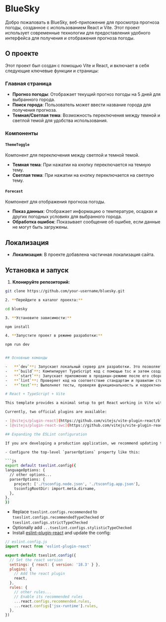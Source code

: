 # BlueSky

Добро пожаловать в BlueSky, веб-приложение для просмотра прогноза погоды, созданное с использованием React и Vite. Этот проект использует современные технологии для предоставления удобного интерфейса для получения и отображения прогноза погоды.

## О проекте

Этот проект был создан с помощью Vite и React, и включает в себя следующие ключевые функции и страницы:

### Главная страница

- **Прогноз погоды**: Отображает текущий прогноз погоды на 5 дней для выбранного города.
- **Поиск города**: Пользователь может ввести название города для получения прогноза.
- **Темная/Светлая тема**: Возможность переключения между темной и светлой темой для удобства использования.
  
### Компоненты

#### `ThemeToggle`

Компонент для переключения между светлой и темной темой.

- **Темная тема**: При нажатии на кнопку переключается на темную тему.
- **Светлая тема**: При нажатии на кнопку переключается на светлую тему.

#### `Forecast`

Компонент для отображения прогноза погоды.

- **Показ данных**: Отображает информацию о температуре, осадках и других погодных условиях для выбранного города.
- **Обработка ошибок**: Показывает сообщение об ошибке, если данные не могут быть загружены.

## Локализация

- **Локализация**: В проекте добавлена частичная локализация сайта.

## Установка и запуск

1. **Клонируйте репозиторий:**

  ```bash
  git clone https://github.com/your-username/bluesky.git

2. **Перейдите в каталог проекта:**

  cd bluesky

3. **Установите зависимости:**

  npm install

4. **Запустите проект в режиме разработки:**

  npm run dev 


## Основные команды

-   **`dev`**: Запускает локальный сервер для разработки. Это позволяет вам вносить изменения в код и немедленно видеть результаты.
-   **`build`**: Компилирует TypeScript код с помощью tsc и затем создает финальную сборку с Vite.
-   **`start`**: Запускает приложение в продакшн-режиме после его сборки.
-   **`lint`**: Проверяет код на соответствие стандартам и правилам стиля.
-   **`test`**: Выполняет тесты, проверяя функциональность и корректность кода.

# React + TypeScript + Vite

This template provides a minimal setup to get React working in Vite with HMR and some ESLint rules.

Currently, two official plugins are available:

- [@vitejs/plugin-react](https://github.com/vitejs/vite-plugin-react/blob/main/packages/plugin-react/README.md) uses [Babel](https://babeljs.io/) for Fast Refresh
- [@vitejs/plugin-react-swc](https://github.com/vitejs/vite-plugin-react-swc) uses [SWC](https://swc.rs/) for Fast Refresh

## Expanding the ESLint configuration

If you are developing a production application, we recommend updating the configuration to enable type aware lint rules:

- Configure the top-level `parserOptions` property like this:

```js
export default tseslint.config({
  languageOptions: {
    // other options...
    parserOptions: {
      project: ['./tsconfig.node.json', './tsconfig.app.json'],
      tsconfigRootDir: import.meta.dirname,
    },
  },
})
```

- Replace `tseslint.configs.recommended` to `tseslint.configs.recommendedTypeChecked` or `tseslint.configs.strictTypeChecked`
- Optionally add `...tseslint.configs.stylisticTypeChecked`
- Install [eslint-plugin-react](https://github.com/jsx-eslint/eslint-plugin-react) and update the config:

```js
// eslint.config.js
import react from 'eslint-plugin-react'

export default tseslint.config({
  // Set the react version
  settings: { react: { version: '18.3' } },
  plugins: {
    // Add the react plugin
    react,
  },
  rules: {
    // other rules...
    // Enable its recommended rules
    ...react.configs.recommended.rules,
    ...react.configs['jsx-runtime'].rules,
  },
})
```
